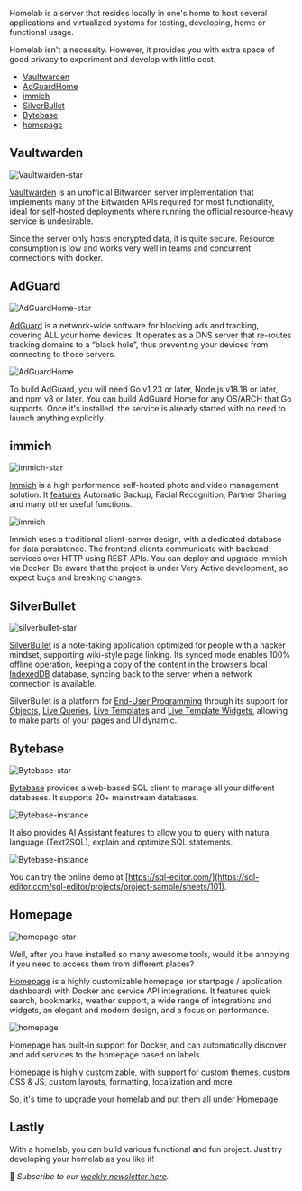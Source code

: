 Homelab is a server that resides locally in one's home to host several applications and virtualized systems for testing, developing, home or functional usage.

Homelab isn't a necessity. However, it provides you with extra space of good privacy to experiment and develop with little cost.

-   [Vaultwarden](#vaultwarden)
-   [AdGuardHome](#adguard)
-   [immich](#immich)
-   [SilverBullet](#silverbullet)
-   [Bytebase](#bytebase)
-   [homepage](#homepage)

## Vaultwarden

![Vaultwarden-star](/assets/blog/homelab/vaultwarden-star.webp)

[Vaultwarden](https://github.com/dani-garcia/vaultwarden) is an unofficial Bitwarden server implementation that implements many of the Bitwarden APIs required for most functionality, ideal for self-hosted deployments where running the official resource-heavy service is undesirable.

Since the server only hosts encrypted data, it is quite secure. Resource consumption is low and works very well in teams and concurrent connections with docker.

## AdGuard

![AdGuardHome-star](/assets/blog/homelab/adguardhome-star.webp)

[AdGuard](https://adguard.com/en/welcome.html) is a network-wide software for blocking ads and tracking, covering ALL your home devices. It operates as a DNS server that re-routes tracking domains to a “black hole”, thus preventing your devices from connecting to those servers.

![AdGuardHome](/assets/blog/homelab/adguardhome.webp)

To build AdGuard, you will need Go v1.23 or later, Node.js v18.18 or later, and npm v8 or later. You can build AdGuard Home for any OS/ARCH that Go supports. Once it's installed, the service is already started with no need to launch anything explicitly.

## immich

![immich-star](/assets/blog/homelab/immich-star.webp)

[Immich](https://immich.app/) is a high performance self-hosted photo and video management solution. It [features](https://immich.app/docs/features/automatic-backup) Automatic Backup, Facial Recognition, Partner Sharing and many other useful functions.

![immich](/assets/blog/homelab/immich.webp)

Immich uses a traditional client-server design, with a dedicated database for data persistence. The frontend clients communicate with backend services over HTTP using REST APIs. You can deploy and upgrade immich via Docker. Be aware that the project is under Very Active development, so expect bugs and breaking changes.

## SilverBullet

![silverbullet-star](/assets/blog/homelab/silverbullet-star.webp)

[SilverBullet](https://silverbullet.md/) is a note-taking application optimized for people with a hacker mindset, supporting wiki-style page linking. Its synced mode enables 100% offline operation, keeping a copy of the content in the browser’s local [IndexedDB](https://developer.mozilla.org/en-US/docs/Web/API/IndexedDB_API) database, syncing back to the server when a network connection is available.

SilverBullet is a platform for [End-User Programming](https://silverbullet.md/End-User%20Programming) through its support for [Objects](https://silverbullet.md/Objects), [Live Queries](https://silverbullet.md/Live%20Queries), [Live Templates](https://silverbullet.md/Live%20Templates) and [Live Template Widgets](https://silverbullet.md/Live%20Template%20Widgets), allowing to make parts of your pages and UI dynamic.

## Bytebase

![Bytebase-star](/assets/blog/homelab/bytebase-star.webp)

[Bytebase](https://www.bytebase.com/) provides a web-based SQL client to manage all your different databases. It
supports 20+ mainstream databases.

![Bytebase-instance](/assets/blog/homelab/bytebase-instance.webp)

It also provides AI Assistant features to allow you to query with natural language (Text2SQL), explain and optimize
SQL statements.

![Bytebase-instance](/assets/blog/homelab/bytebase-sql-editor.webp)

You can try the online demo at [https://sql-editor.com/](https://sql-editor.com/sql-editor/projects/project-sample/sheets/101).

## Homepage

![homepage-star](/assets/blog/homelab/homepage-star.webp)

Well, after you have installed so many awesome tools, would it be annoying if you need to access them from different places?

[Homepage](https://gethomepage.dev/) is a highly customizable homepage (or startpage / application dashboard) with Docker and service API integrations. It features quick search, bookmarks, weather support, a wide range of integrations and widgets, an elegant and modern design, and a focus on performance.

![homepage](/assets/blog/homelab/homepage.webp)

Homepage has built-in support for Docker, and can automatically discover and add services to the homepage based on labels.

Homepage is highly customizable, with support for custom themes, custom CSS & JS, custom layouts, formatting, localization and more.

So, it's time to upgrade your homelab and put them all under Homepage.

## Lastly

With a homelab, you can build various functional and fun project. Just try developing your homelab as you like it!

📧 _Subscribe to our [weekly newsletter here](https://star-history.beehiiv.com/subscribe)._
